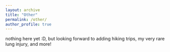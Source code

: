 ```yaml
---
layout: archive
title: "Other"
permalink: /other/
author_profile: true
---
```



nothing here yet :D, but looking forward to adding hiking trips, my very rare lung injury, and more!
